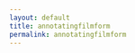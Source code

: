 ```yaml
---
layout: default
title: annotatingfilmform
permalink: annotatingfilmform
---
```

<!-- Add an essay or interpretive material below this line,
using HTML or markdown.  Do not modify this file above this line -->
